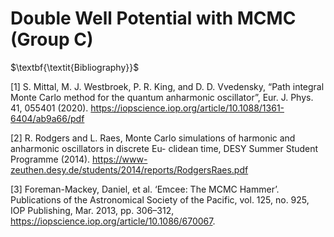 # Double Well Potential with MCMC (Group C)

$\textbf{\textit{Bibliography}}$

[1]  S. Mittal, M. J. Westbroek, P. R. King, and D. D. Vvedensky, “Path integral Monte Carlo method for
the quantum anharmonic oscillator”, Eur. J. Phys. 41, 055401 (2020). https://iopscience.iop.org/article/10.1088/1361-6404/ab9a66/pdf

[2] R. Rodgers and L. Raes, Monte Carlo simulations of harmonic and anharmonic oscillators in discrete Eu-
clidean time, DESY Summer Student Programme (2014). https://www-zeuthen.desy.de/students/2014/reports/RodgersRaes.pdf

[3] Foreman-Mackey, Daniel, et al. ‘Emcee: The MCMC Hammer’. Publications of the Astronomical Society of the Pacific, vol. 125, no. 925, IOP Publishing, Mar. 2013, pp. 306–312, https://iopscience.iop.org/article/10.1086/670067.
